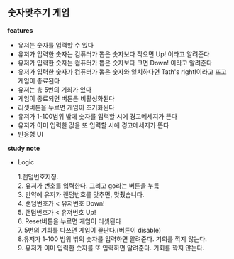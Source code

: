 ## 숫자맞추기 게임

<b>features</b>

- 유저는 숫자를 입력할 수 있다
- 유저가 입력한 숫자는 컴퓨터가 뽑은 숫자보다 작으면 Up! 이라고 알려준다
- 유저가 입력한 숫자는 컴퓨터가 뽑은 숫자보다 크면 Down! 이라고 알려준다
- 유저가 입력한 숫자가 컴퓨터가 뽑은 숫자와 일치하다면 Tath's right!이라고 뜨고 게임이 종료된다
- 유저는 총 5번의 기회가 있다
- 게임이 종료되면 버튼은 비활성화된다
- 리셋버튼을 누르면 게임이 초기화된다
- 유저가 1-100범위 밖에 숫자를 입력할 시에 경고메세지가 뜬다
- 유저가 이미 입력한 값을 또 입력할 시에 경고메세지가 뜬다
- 반응형 UI

<b>study note</b>

- Logic

  1.랜덤번호지정. <br /> 2. 유저가 번호를 입력한다. 그리고 go라는 버튼을 누름 <br /> 3. 만약에 유저가 랜덤번호를 맞추면, 맞췄습니다. <br /> 4. 랜덤번호가 < 유저번호 Down! <br /> 5. 랜덤번호가 < 유저번호 Up! <br /> 6. Reset버튼을 누르면 게임이 리셋된다 <br />7. 5번의 기회를 다쓰면 게임이 끝난다.(버튼이 disable) <br /> 8.유저가 1-100 범위 밖의 숫자를 입력하면 알려준다. 기회를 깍지 않는다. <br /> 9. 유저가 이미 입력한 숫자를 또 입력하면 알려준다. 기회를 깍지 않는다.
